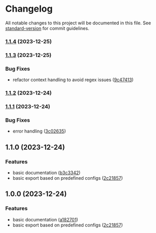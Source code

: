 # Changelog

All notable changes to this project will be documented in this file. See [standard-version](https://github.com/conventional-changelog/standard-version) for commit guidelines.

### [1.1.4](https://github.com/chrisrickenbacher/sheets-csv-addon/compare/v1.1.3...v1.1.4) (2023-12-25)

### [1.1.3](https://github.com/chrisrickenbacher/sheets-csv-addon/compare/v1.1.2...v1.1.3) (2023-12-25)


### Bug Fixes

* refactor context handling to avoid regex issues ([9c47413](https://github.com/chrisrickenbacher/sheets-csv-addon/commit/9c47413f6b17dc88ab3a08ccdf801f8417573f07))

### [1.1.2](https://github.com/chrisrickenbacher/sheets-csv-addon/compare/v1.1.1...v1.1.2) (2023-12-24)

### [1.1.1](https://github.com/chrisrickenbacher/sheets-csv-addon/compare/v1.1.0...v1.1.1) (2023-12-24)


### Bug Fixes

* error handling ([3c02635](https://github.com/chrisrickenbacher/sheets-csv-addon/commit/3c0263519291a9685baa7e331baaedc05ef2679f))

## 1.1.0 (2023-12-24)


### Features

* basic documentation ([b3c3342](https://github.com/chrisrickenbacher/sheets-csv-addon/commit/b3c3342a1a02758b24e55798b8b0240f2581e685))
* basic export based on predefined configs ([2c21857](https://github.com/chrisrickenbacher/sheets-csv-addon/commit/2c21857475b98f47822406653ccfa68f736f0f65))

## 1.0.0 (2023-12-24)

### Features

* basic documentation ([a182701](https://github.com/chrisrickenbacher/sheets-csv-addon/commit/a1827015b8f62ea79344b2e63fcd0dffaeebef39))
* basic export based on predefined configs ([2c21857](https://github.com/chrisrickenbacher/sheets-csv-addon/commit/2c21857475b98f47822406653ccfa68f736f0f65))
